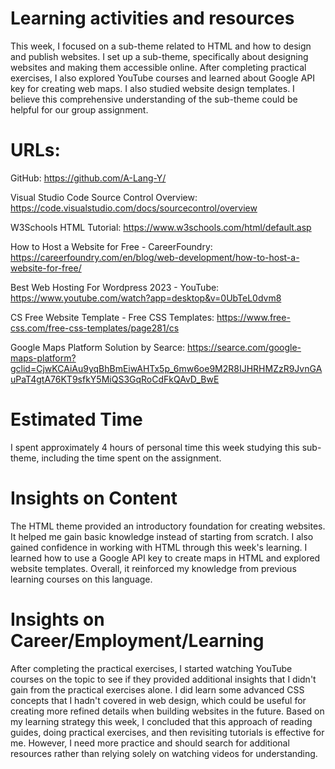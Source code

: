 # Learning activities and resources
This week, I focused on a sub-theme related to HTML and how to design and publish websites. I set up a sub-theme, specifically about designing websites and making them accessible online. After completing practical exercises, I also explored YouTube courses and learned about Google API key for creating web maps. I also studied website design templates. I believe this comprehensive understanding of the sub-theme could be helpful for our group assignment.
# URLs:
GitHub: https://github.com/A-Lang-Y/

Visual Studio Code Source Control Overview: https://code.visualstudio.com/docs/sourcecontrol/overview

W3Schools HTML Tutorial: https://www.w3schools.com/html/default.asp

How to Host a Website for Free - CareerFoundry: https://careerfoundry.com/en/blog/web-development/how-to-host-a-website-for-free/

Best Web Hosting For Wordpress 2023 - YouTube: https://www.youtube.com/watch?app=desktop&v=0UbTeL0dvm8

CS Free Website Template - Free CSS Templates: https://www.free-css.com/free-css-templates/page281/cs

Google Maps Platform Solution by Searce: https://searce.com/google-maps-platform?gclid=CjwKCAiAu9yqBhBmEiwAHTx5p_6mw6oe9M2R8IJHRHMZzR9JvnGAuPaT4gtA76KT9sfkY5MiQS3GqRoCdFkQAvD_BwE
# Estimated Time
I spent approximately 4 hours of personal time this week studying this sub-theme, including the time spent on the assignment.
# Insights on Content
The HTML theme provided an introductory foundation for creating websites. It helped me gain basic knowledge instead of starting from scratch. I also gained confidence in working with HTML through this week's learning. I learned how to use a Google API key to create maps in HTML and explored website templates. Overall, it reinforced my knowledge from previous learning courses on this language.
# Insights on Career/Employment/Learning
After completing the practical exercises, I started watching YouTube courses on the topic to see if they provided additional insights that I didn't gain from the practical exercises alone. I did learn some advanced CSS concepts that I hadn't covered in web design, which could be useful for creating more refined details when building websites in the future. Based on my learning strategy this week, I concluded that this approach of reading guides, doing practical exercises, and then revisiting tutorials is effective for me. However, I need more practice and should search for additional resources rather than relying solely on watching videos for understanding.
